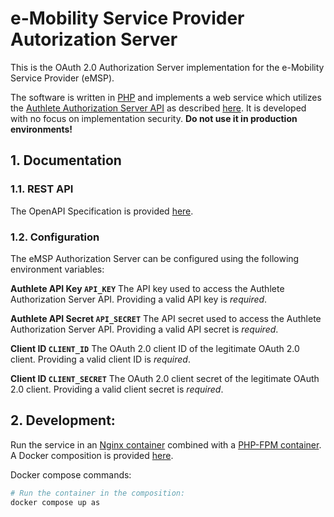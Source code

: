 # e-Mobility Service Provider Autorization Server

This is the OAuth 2.0 Authorization Server implementation for the e-Mobility Service Provider (eMSP).

The software is written in [PHP](https://www.php.net/) and implements a web service which utilizes the [Authlete Authorization Server API](https://docs.authlete.com/en/shared/latest) as described [here](https://www.authlete.com/developers/overview/).
It is developed with no focus on implementation security.
**Do not use it in production environments!**


## 1. Documentation

### 1.1. REST API

The OpenAPI Specification is provided [here](./api/swagger.yaml).


### 1.2. Configuration

The eMSP Authorization Server can be configured using the following environment variables:

**Authlete API Key `API_KEY`**
  The API key used to access the Authlete Authorization Server API.
  Providing a valid API key is *required*.

**Authlete API Secret `API_SECRET`**
  The API secret used to access the Authlete Authorization Server API.
  Providing a valid API secret is *required*.

**Client ID `CLIENT_ID`**
  The OAuth 2.0 client ID of the legitimate OAuth 2.0 client.
  Providing a valid client ID is *required*.

**Client ID `CLIENT_SECRET`**
  The OAuth 2.0 client secret of the legitimate OAuth 2.0 client.
  Providing a valid client secret is *required*.


## 2. Development:

Run the service in an [Nginx container](https://hub.docker.com/_/nginx) combined with a [PHP-FPM container](https://hub.docker.com/_/php).
A Docker composition is provided [here](../docker-compose.yaml).

Docker compose commands:

```bash
# Run the container in the composition:
docker compose up as
```
